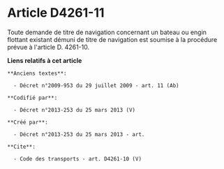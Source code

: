 # Article D4261-11

Toute demande de titre de navigation concernant un bateau ou engin flottant existant démuni de titre de navigation est
soumise à la procédure prévue à l'article D. 4261-10.

**Liens relatifs à cet article**

	**Anciens textes**:

	  - Décret n°2009-953 du 29 juillet 2009 - art. 11 (Ab)

	**Codifié par**:

	  - Décret n°2013-253 du 25 mars 2013 (V)

	**Créé par**:

	  - Décret n°2013-253 du 25 mars 2013 - art.

	**Cite**:

	  - Code des transports - art. D4261-10 (V)
